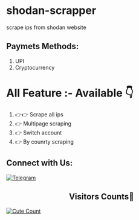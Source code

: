 # shodan-scrapper
scrape ips from shodan website 

## Paymets Methods:
1. UPI
2. Cryptocurrency

# All Feature :- Available 👇
1. 👉👉 Scrape all ips
2. 👉 Multipage scraping
3. 👉 Switch account
4. 👉 By counrty scraping

## Connect with Us:

[![Telegram](https://img.shields.io/badge/@dosa845-%23F7DF1C?style=flat-square&logo=telegram&logoColor=white)](https://t.me/dosa845)

<h2 align="center">Visitors Counts👀</h2>
<a href="https://github.com/redevil1/shodan-scrapper"><img alt="Cute Count" src="https://count.getloli.com/get/@shodan-scrapper?theme=rule34" /></a>
